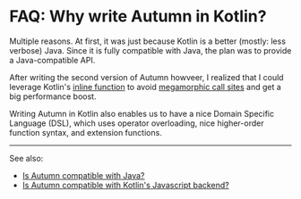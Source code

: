 # FAQ: Why write Autumn in Kotlin?

Multiple reasons. At first, it was just because Kotlin is a better (mostly: less verbose) Java.
Since it is fully compatible with Java, the plan was to provide a Java-compatible API.

After writing the second version of Autumn howveer, I realized that I could leverage Kotlin's
[inline function] to avoid [megamorphic call sites] and get a big performance boost.

[inline function]: https://kotlinlang.org/docs/reference/inline-functions.html
[megamorphic call sites]: /doc/autumn/megamorphic.md

Writing Autumn in Kotlin also enables us to have a nice Domain Specific Language (DSL), which
uses operator overloading, nice higher-order function syntax,
and extension functions.

---

See also:

- [Is Autumn compatible with Java?](java-compat.md)
- [Is Autumn compatible with Kotlin's Javascript backend?](js-compat.md)